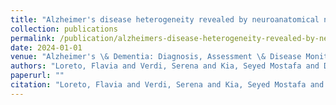 ```yaml
---
title: "Alzheimer's disease heterogeneity revealed by neuroanatomical normative modeling"
collection: publications
permalink: /publication/alzheimers-disease-heterogeneity-revealed-by-neuroanatomical-normative-modeling
date: 2024-01-01
venue: "Alzheimer's \& Dementia: Diagnosis, Assessment \& Disease Monitoring"
authors: "Loreto, Flavia and Verdi, Serena and Kia, Seyed Mostafa and Duvnjak, Aleksandar and Hakeem, Haneen and Fitzgerald, Anna and Patel, Neva and Lilja, Johan and Win, Zarni and Perry, Richard and others"
paperurl: ""
citation: "Loreto, Flavia and Verdi, Serena and Kia, Seyed Mostafa and Duvnjak, Aleksandar and Hakeem, Haneen and Fitzgerald, Anna and Patel, Neva and Lilja, Johan and Win, Zarni and Perry, Richard and others (2024). Alzheimer's disease heterogeneity revealed by neuroanatomical normative modeling. Alzheimer's \& Dementia: Diagnosis, Assessment \& Disease Monitoring."
---
```

